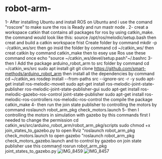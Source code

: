 # robot-arm-
1- After installing Ubuntu and install ROS on Ubuntu and i use the comand "roscore" to make sure the ros is Ready and run mastr node .
2- creat a workspace catkin that contains all packages for ros  by using catkin_make.
the command would look like this:
source /opt/ros/melodic/setup.bash
then creat and build a catkin workspace
frist Create folder by command
mkdir -p -/catkin_ws/src
then go insid the folder by command
cd ~/catkin_ws/
then creat catkin by command
catkin_make
then to esey use Ros use these command once
echo "source ~/catkin_ws/devel/setup.pash"~/.bashrc
3-then I Add the package arduino_robot_arm to src folder by command 
cd ~/catkin_ws/src
sudo apt install git
git clone https://github.com/smart-methods/arduino_robot_arm
then install all the dependencies by command
cd ~/catkin_ws
rosdep install --from-paths src --ignore-src -r -y
sudo apt-get install ros-melodic-moveit
sudo apt-get install ros-melodic-joint-state-publisher ros-melodic-joint-state-publisher-gui
sudo apt-get install ros-melodic-gazebo-ros-control joint-state-publisher
sudo apt-get install ros-melodic-ros-controllers ros-melodic-ros-control
the compile the package
catkin_make
4- then run the join state publisher to controlling the motors by command
roslaunch robot_arm_pkg check_motors.launch
5- then I controlling the motors in simulation with gazebo by this commands
first I needed to change the permission 
cd catkin_ws/src/arduino_robot_arm/robot_arm_pkg/scripts
sudo chmod +x join_states_to_gazebo.py
to open Rviz "roslaunch robot_arm_pkg check_motors.launch
to open gazebo "roslaunch robot_arm_pkg check_motors_gazebo.launch
and to control by gazebo on join state publisher use this command
rosrun robot_arm_pkg joint_states_to_gazebo.py
![IMG_8459](https://user-images.githubusercontent.com/56722657/123521427-4a628400-d6bf-11eb-99fe-df91bd23a862.JPG)
![IMG_8457](https://user-images.githubusercontent.com/56722657/123521583-4125e700-d6c0-11eb-908a-32fbc9735adf.JPG)
